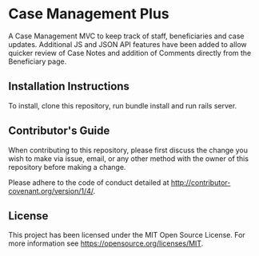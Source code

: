 # Case Management Plus

A Case Management MVC to keep track of staff, beneficiaries and case updates.
Additional JS and JSON API features have been added to allow quicker review of Case Notes and addition of Comments directly from the Beneficiary page.

## Installation Instructions

To install, clone this repository, run bundle install and run rails server.

## Contributor's Guide

When contributing to this repository, please first discuss the change you wish to make via issue, email, or any other method with the owner of this repository before making a change.

Please adhere to the code of conduct detailed at http://contributor-covenant.org/version/1/4/.

## License

This project has been licensed under the MIT Open Source License.  For more information see https://opensource.org/licenses/MIT.


